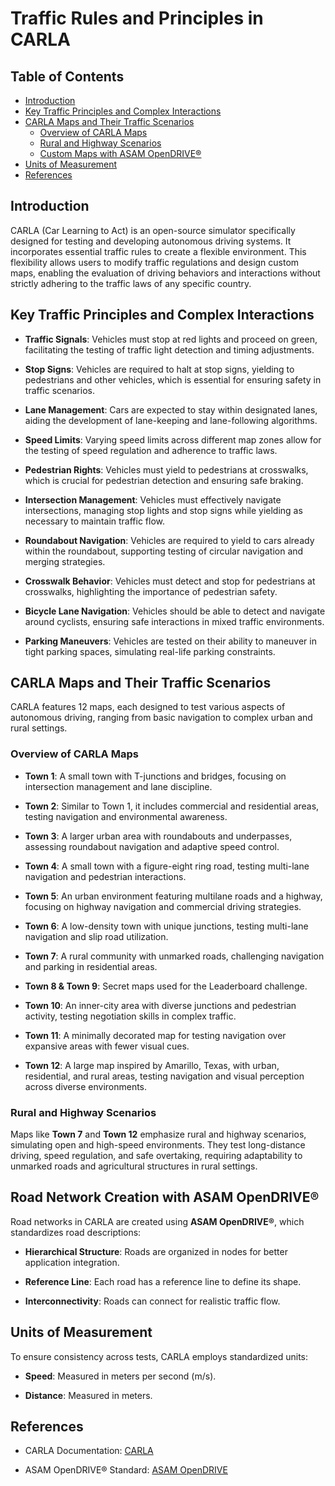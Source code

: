 # Traffic Rules and Principles in CARLA

## Table of Contents

- [Introduction](#introduction)
- [Key Traffic Principles and Complex Interactions](#key-traffic-principles-and-complex-interactions)
- [CARLA Maps and Their Traffic Scenarios](#carla-maps-and-their-traffic-scenarios)
  - [Overview of CARLA Maps](#overview-of-carla-maps)
  - [Rural and Highway Scenarios](#rural-and-highway-scenarios)
  - [Custom Maps with ASAM OpenDRIVE®](#custom-maps-with-asam-opendrive)
- [Units of Measurement](#units-of-measurement)
- [References](#references)

## Introduction

CARLA (Car Learning to Act) is an open-source simulator specifically designed for testing and developing autonomous driving systems. It incorporates essential traffic rules to create a flexible environment. This flexibility allows users to modify traffic regulations and design custom maps, enabling the evaluation of driving behaviors and interactions without strictly adhering to the traffic laws of any specific country.

## Key Traffic Principles and Complex Interactions

- **Traffic Signals**: Vehicles must stop at red lights and proceed on green, facilitating the testing of traffic light detection and timing adjustments.

- **Stop Signs**: Vehicles are required to halt at stop signs, yielding to pedestrians and other vehicles, which is essential for ensuring safety in traffic scenarios.

- **Lane Management**: Cars are expected to stay within designated lanes, aiding the development of lane-keeping and lane-following algorithms.

- **Speed Limits**: Varying speed limits across different map zones allow for the testing of speed regulation and adherence to traffic laws.

- **Pedestrian Rights**: Vehicles must yield to pedestrians at crosswalks, which is crucial for pedestrian detection and ensuring safe braking.

- **Intersection Management**: Vehicles must effectively navigate intersections, managing stop lights and stop signs while yielding as necessary to maintain traffic flow.

- **Roundabout Navigation**: Vehicles are required to yield to cars already within the roundabout, supporting testing of circular navigation and merging strategies.

- **Crosswalk Behavior**: Vehicles must detect and stop for pedestrians at crosswalks, highlighting the importance of pedestrian safety.

- **Bicycle Lane Navigation**: Vehicles should be able to detect and navigate around cyclists, ensuring safe interactions in mixed traffic environments.

- **Parking Maneuvers**: Vehicles are tested on their ability to maneuver in tight parking spaces, simulating real-life parking constraints.

## CARLA Maps and Their Traffic Scenarios

CARLA features 12 maps, each designed to test various aspects of autonomous driving, ranging from basic navigation to complex urban and rural settings.

### Overview of CARLA Maps

- **Town 1**: A small town with T-junctions and bridges, focusing on intersection management and lane discipline.

- **Town 2**: Similar to Town 1, it includes commercial and residential areas, testing navigation and environmental awareness.

- **Town 3**: A larger urban area with roundabouts and underpasses, assessing roundabout navigation and adaptive speed control.

- **Town 4**: A small town with a figure-eight ring road, testing multi-lane navigation and pedestrian interactions.

- **Town 5**: An urban environment featuring multilane roads and a highway, focusing on highway navigation and commercial driving strategies.

- **Town 6**: A low-density town with unique junctions, testing multi-lane navigation and slip road utilization.

- **Town 7**: A rural community with unmarked roads, challenging navigation and parking in residential areas.

- **Town 8 & Town 9**: Secret maps used for the Leaderboard challenge.

- **Town 10**: An inner-city area with diverse junctions and pedestrian activity, testing negotiation skills in complex traffic.

- **Town 11**: A minimally decorated map for testing navigation over expansive areas with fewer visual cues.

- **Town 12**: A large map inspired by Amarillo, Texas, with urban, residential, and rural areas, testing navigation and visual perception across diverse environments.

### Rural and Highway Scenarios

Maps like **Town 7** and **Town 12** emphasize rural and highway scenarios, simulating open and high-speed environments. They test long-distance driving, speed regulation, and safe overtaking, requiring adaptability to unmarked roads and agricultural structures in rural settings.

## Road Network Creation with ASAM OpenDRIVE®

Road networks in CARLA are created using **ASAM OpenDRIVE®**, which standardizes road descriptions:

- **Hierarchical Structure**: Roads are organized in nodes for better application integration.

- **Reference Line**: Each road has a reference line to define its shape.

- **Interconnectivity**: Roads can connect for realistic traffic flow.

## Units of Measurement

To ensure consistency across tests, CARLA employs standardized units:

- **Speed**: Measured in meters per second (m/s).

- **Distance**: Measured in meters.

## References

- CARLA Documentation: [CARLA](https://carla.readthedocs.io/en/latest/)

- ASAM OpenDRIVE® Standard: [ASAM OpenDRIVE](https://www.asam.net/standards/detail/opendrive/)
